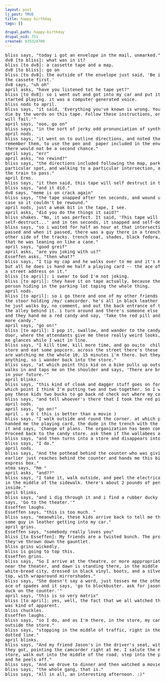 ```yaml
--- 
layout: post
lj_post: TRUE
title: happy birthday
tags: []

drupal_path: happy-birthday
drupal_nid: 751
created: 935324700
---
```

<pre>bliss says, "today i got an envelope in the mail, unmarked."
dv8 [to bliss]: what was in it?
bliss [to dv8]: a cassette tape and a map.
dv8 [to bliss]: go on
bliss [to dv8]: the outside of the envelope just said, 'Be in your car. use
the cassete first.'
dv8 says, "uh oh"
april asks, "have you listened tot he tape yet?"
bliss [to dv8]: so i went out and got into my car and put it in, and it
started playing. it was a computer generated voice.
bliss nods to april.
bliss says, "it said, 'Everything you've known is wrong. You will live and
die by the words on this tape. Follow these instructions, or the mission
will fail.'"
april says, "ooo, go on"
bliss says, "in the sort of jerky odd pronunciation of synth speech."
april nods.
bliss says, "it went on to outline directions, and noted that if i needed to
remember them, to use the pen and  paper included in the envelope. because
there would not be a second chance."
april says, "err"
april asks, "no rewind?"
bliss says, "the directions included following the map, parking in a
particular spot, and walking to a particular intersection, and waiting for
the train to pass."
april Erms.
bliss says, "it then said, this tape will self destruct in ten seconds."
bliss says, "and it did."
dv8 says, "meme is on crack again"
bliss says, "the tape snapped after ten seconds, and wound up inside the
case so it couldn't be rewound."
april nods, just a weak bit in the tape, I see.
april asks, "did you do the things it said?"
bliss shakes. "No, it was perfect. It said, 'This tape will
self-destruct...' and in ten seconds, it snapped and self-destructed.
bliss says, "so i waited for half an hour at that intersection and a train
passed and when it passed, there was a guy there in a trench coat on the
other side of the tracks. trench coat, shades, black fedora, and an umbrella
that he was leaning on like a cane."
april says, "good greif"
april asks, "are you joking with us?"
Esseffen asks, "then what?"
bliss says, "I tip my cap and he walks over to me and it's my friend dan.
but all he does is hand me half a playing card -- the ace of spades -- with
a street address on it."
bliss [to april]: i swear to God I'm not joking.
bliss [to april]: they have it on tape actually. because they had another
person hiding in the parking lot taping the whole thing.
april nods.
bliss [to april]: so i go there and one of my other friends walks through
the stoor holding /my/ camcorder. he's all in black leather and shades, and
he just walks by, no comment, and out the back entrance of the store into
the alley behind it. i turn around and there's someone else standing there
and they hand me a red candy and say, 'Take the red pill and go get some
more candy."
april says, "go on!"
bliss [to april]: I pop it, swallow, and wander to the candy store next
door, where the attendants give me these really weird looks, and keep giving
me glances while I wait in line.
bliss says, "I kill time, kill more time, and go ou;to  chill outside the
store and eat some popcorn. across the street there's these two girls who
are watching me the whole 10, 15 minutes i'm there. but they never say
anything, so i wander back into the store."
bliss says, "at which point this kid on a bike pulls up outside the door and
walks in and taps me on the shoulder and says, 'There are breaded mushrooms
in your future.'"
april blinks.
bliss says, "this kind of cloak and dagger stuff goes on for a while, at
which point I think I'm putting two and two together. So I wander out and
pay these kids two bucks to go back nd check out where my car was parked."
bliss says, "and tell whoever's there that I took the red pill."
april nods.
april says, "go on!"
april . o O ( this is better than a movie )
bliss says, "I walk outside and round the corner. at which point the guy who
handed me the playing card, the dude in the trench with the umbrella, rounds
it and says, 'Change of plans. The organization has been compromised.
Proceed back to the candy store. ask them if the wallabees are biting.""
bliss says, "and then turns into a store and disappears into the crowd."
bliss says, "I do."
april nods.
bliss says, "And the pothead behind the counter who was giving me looks
earlier just reaches behind the counter and hands me this big airborn
express box."
atma says, "hm "
april asks, "and??"
bliss says, "I take it, walk outside, and peel the electrical tape off of it
in the middle of the sidewalk. there's about 2 pounds of penny candy
inside."
april blinks.
bliss says, "and i dig through it and i find a rubber ducky and a note that
says, 'Go to the theater.'"
Esseffen laughs.
Esseffen says, "this is too much. "
bliss says, "meanwhile, these kids arrive back to tell me that there was
some guy in leather getting into my car."
april grins.
Esseffen says, "somebody really loves you"
bliss [to Esseffen]: My friends are a twisted bunch. The problem is now,
they've thrown down the gauntlet.
bliss grins wickedly.
bliss is going to top this.
Esseffen grins.
bliss says, "So I arrive at the theatre, or more apppropriately, the alley
near the theater, and dawn is standing there, in the middle of this squeaky
white-bread city, dressed in black vinyl, boots, and a silver rubberized
top, with wraparound mirrorshades."
bliss says, "She doesn't say a word, just tosses me the other half of the
ace of spades and it says, 'go to blockbuster. ask for jason and put the
duck on the counter.'"
april says, "this is so very matrix"
bliss [to april]: yes, well, the fact that we all watched the movie 4 times
was kind of apparent.
bliss chuckles.
Esseffen laughs.
bliss says, "so I do, and as I'm there, in the store, my car pulls up
outside the store."
bliss says, "stopping in the middle of traffic, right in the center of the
dotted line."
april blinks.
bliss says, "And my friend Jason's in the driver's seat, with the dupe key
they got, pointing the camcorder right at me. I salute the manager of the
store, walk out into the middle of the road, step into the passenger's side,
and he peels off."
bliss says, "And we drove to dinner and then watched a movie."
bliss says, "the whole gang, that is."
bliss says, "All in all, an interesting afternoon. :)"
</pre>
